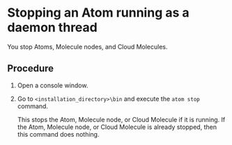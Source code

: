 # Stopping an Atom running as a daemon thread 

<head>
  <meta name="guidename" content="Integration"/>
  <meta name="context" content="GUID-d4809bc1-9880-4455-8bfe-08069f7d4c0e"/>
</head>


You stop Atoms, Molecule nodes, and Cloud Molecules.

## Procedure

1.  Open a console window.

2.  Go to `<installation_directory>\bin` and execute the `atom stop` command.

    This stops the Atom, Molecule node, or Cloud Molecule if it is running. If the Atom, Molecule node, or Cloud Molecule is already stopped, then this command does nothing.